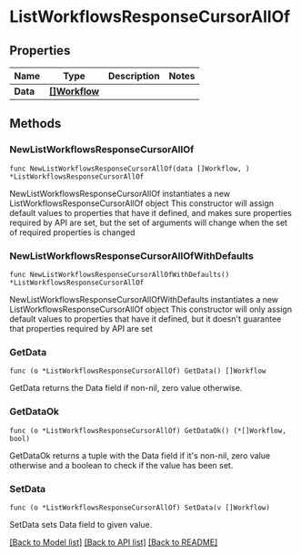 # ListWorkflowsResponseCursorAllOf

## Properties

Name | Type | Description | Notes
------------ | ------------- | ------------- | -------------
**Data** | [**[]Workflow**](Workflow.md) |  | 

## Methods

### NewListWorkflowsResponseCursorAllOf

`func NewListWorkflowsResponseCursorAllOf(data []Workflow, ) *ListWorkflowsResponseCursorAllOf`

NewListWorkflowsResponseCursorAllOf instantiates a new ListWorkflowsResponseCursorAllOf object
This constructor will assign default values to properties that have it defined,
and makes sure properties required by API are set, but the set of arguments
will change when the set of required properties is changed

### NewListWorkflowsResponseCursorAllOfWithDefaults

`func NewListWorkflowsResponseCursorAllOfWithDefaults() *ListWorkflowsResponseCursorAllOf`

NewListWorkflowsResponseCursorAllOfWithDefaults instantiates a new ListWorkflowsResponseCursorAllOf object
This constructor will only assign default values to properties that have it defined,
but it doesn't guarantee that properties required by API are set

### GetData

`func (o *ListWorkflowsResponseCursorAllOf) GetData() []Workflow`

GetData returns the Data field if non-nil, zero value otherwise.

### GetDataOk

`func (o *ListWorkflowsResponseCursorAllOf) GetDataOk() (*[]Workflow, bool)`

GetDataOk returns a tuple with the Data field if it's non-nil, zero value otherwise
and a boolean to check if the value has been set.

### SetData

`func (o *ListWorkflowsResponseCursorAllOf) SetData(v []Workflow)`

SetData sets Data field to given value.



[[Back to Model list]](../README.md#documentation-for-models) [[Back to API list]](../README.md#documentation-for-api-endpoints) [[Back to README]](../README.md)


